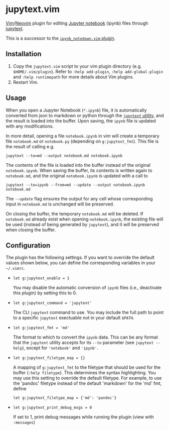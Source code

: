 # jupytext.vim

[Vim][1]/[Neovim][2] plugin for editing [Jupyter notebook][3] (ipynb) files
through [jupytext][4].

This is a successor to the [`ipynb_notedown.vim` plugin][5].


## Installation

1.  Copy the `jupytext.vim` script to your vim plugin directory (e.g. `$HOME/.vim/plugin`). Refer to `:help add-plugin`, `:help add-global-plugin` and `:help runtimepath` for more details about Vim plugins.
2.  Restart Vim.


## Usage

When you open a Jupyter Notebook (`*.ipynb`) file, it is automatically converted from json to markdown or python through the [`jupytext` utility][4], and the result is loaded into the buffer. Upon saving, the `ipynb` file is updated with any modifications.

In more detail, opening a file `notebook.ipynb` in vim will create a temporary file `notebook.md` or `notebook.py` (depending on `g:jupytext_fmt`). This file is the result of calling e.g.

    jupytext --to=md --output notebook.md notebook.ipynb

The contents of the file is loaded into the buffer instead of the original `notebook.ipynb`. When saving the buffer, its contents is written again to `notebook.md`, and the original `notebook.ipynb` is updated with a call to

    jupytext --to=ipynb --from=md --update --output notebook.ipynb notebook.md

The `--update` flag ensures the output for any cell whose corresponding input in `notebook.md` is unchanged will be preserved.

On closing the buffer, the temporary `notebook.md` will be deleted. If `notebook.md` already exist when opening `notebook.ipynb`, the existing file will be used (instead of being generated by `jupytext`), and it will be preserved when closing the buffer.


## Configuration

The plugin has the following settings. If you want to override the default values shown below, you can define the corresponding variables in your `~/.vimrc`.

*   `let g:jupytext_enable = 1`

    You may disable the automatic conversion of `ipynb` files (i.e., deactivate this plugin) by setting this to 0.

*   `let g:jupytext_command = 'jupytext'`

    The CLI `jupytext` command to use. You may include the full path to point to a specific `jupytext` exectuable not in your default `$PATH`.

*   `let g:jupytext_fmt = 'md'`

    The format to which to convert the `ipynb` data. This can be any format that the `jupytext` utility accepts for its `--to` parameter (see `jupytext --help`), except for `'notebook'` and `'ipynb'`.

*   `let g:jupytext_filetype_map = {}`

    A mapping of `g:jupytext_fmt` to the filetype that should be used for the buffer (`:help filetype`). This determines the syntax highlighting.  You may use this setting to override the default filetype. For example, to use the 'pandoc' filetype instead of the default 'markdown' for the 'md' fmt, define

        let g:jupytext_filetype_map = {'md': 'pandoc'}

*   `let g:jupytext_print_debug_msgs = 0`

    If set to 1, print debug messages while running the plugin (view with `:messages`)



[1]: http://www.vim.org
[2]: https://neovim.io
[3]: http://jupyter.org
[4]: https://github.com/mwouts/jupytext
[5]: https://github.com/goerz/ipynb_notedown.vim
